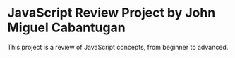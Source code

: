 # JavaScript Review Project by John Miguel Cabantugan
This project is a review of JavaScript concepts, from beginner to advanced.